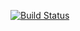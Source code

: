 [![Build Status](https://travis-ci.org/marianaalbano/aplicacao.svg?branch=master)](https://travis-ci.org/marianaalbano/aplicacao)
